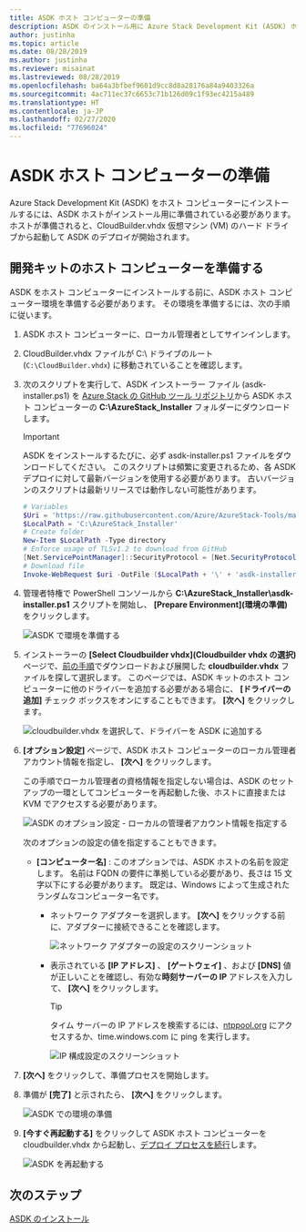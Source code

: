 ```yaml
---
title: ASDK ホスト コンピューターの準備
description: ASDK のインストール用に Azure Stack Development Kit (ASDK) ホスト コンピューターを準備する方法について説明します。
author: justinha
ms.topic: article
ms.date: 08/28/2019
ms.author: justinha
ms.reviewer: misainat
ms.lastreviewed: 08/28/2019
ms.openlocfilehash: ba64a3bfbef9601d9cc8d8a28176a84a9403326a
ms.sourcegitcommit: 4ac711ec37c6653c71b126d09c1f93ec4215a489
ms.translationtype: HT
ms.contentlocale: ja-JP
ms.lasthandoff: 02/27/2020
ms.locfileid: "77696024"
---
```

# <a name="prepare-the-asdk-host-computer"></a>ASDK ホスト コンピューターの準備
Azure Stack Development Kit (ASDK) をホスト コンピューターにインストールするには、ASDK ホストがインストール用に準備されている必要があります。 ホストが準備されると、CloudBuilder.vhdx 仮想マシン (VM) のハード ドライブから起動して ASDK のデプロイが開始されます。

## <a name="prepare-the-development-kit-host-computer"></a>開発キットのホスト コンピューターを準備する
ASDK をホスト コンピューターにインストールする前に、ASDK ホスト コンピューター環境を準備する必要があります。 その環境を準備するには、次の手順に従います。

1. ASDK ホスト コンピューターに、ローカル管理者としてサインインします。
2. CloudBuilder.vhdx ファイルが C:\ ドライブのルート (`C:\CloudBuilder.vhdx`) に移動されていることを確認します。
3. 次のスクリプトを実行して、ASDK インストーラー ファイル (asdk-installer.ps1) を [Azure Stack の GitHub ツール リポジトリ](https://github.com/Azure/AzureStack-Tools)から ASDK ホスト コンピューターの **C:\AzureStack_Installer** フォルダーにダウンロードします。

   > [!IMPORTANT]
   > ASDK をインストールするたびに、必ず asdk-installer.ps1 ファイルをダウンロードしてください。 このスクリプトは頻繁に変更されるため、各 ASDK デプロイに対して最新バージョンを使用する必要があります。 古いバージョンのスクリプトは最新リリースでは動作しない可能性があります。

   ```powershell
   # Variables
   $Uri = 'https://raw.githubusercontent.com/Azure/AzureStack-Tools/master/Deployment/asdk-installer.ps1'
   $LocalPath = 'C:\AzureStack_Installer'
   # Create folder
   New-Item $LocalPath -Type directory
   # Enforce usage of TLSv1.2 to download from GitHub
   [Net.ServicePointManager]::SecurityProtocol = [Net.SecurityProtocolType]::Tls12
   # Download file
   Invoke-WebRequest $uri -OutFile ($LocalPath + '\' + 'asdk-installer.ps1')
   ```

4. 管理者特権で PowerShell コンソールから **C:\AzureStack_Installer\asdk-installer.ps1** スクリプトを開始し、 **[Prepare Environment]\(環境の準備\)** をクリックします。

    ![ASDK で環境を準備する](media/asdk-prepare-host/1.PNG) 

5. インストーラーの **[Select Cloudbuilder vhdx]\(Cloudbuilder vhdx の選択\)** ページで、[前の手順](asdk-download.md)でダウンロードおよび展開した **cloudbuilder.vhdx** ファイルを探して選択します。 このページでは、ASDK キットのホスト コンピューターに他のドライバーを追加する必要がある場合に、 **[ドライバーの追加]** チェック ボックスをオンにすることもできます。 **[次へ]** をクリックします。  

    ![cloudbuilder.vhdx を選択して、ドライバーを ASDK に追加する](media/asdk-prepare-host/2.PNG)

6. **[オプション設定]** ページで、ASDK ホスト コンピューターのローカル管理者アカウント情報を指定し、 **[次へ]** をクリックします。

    この手順でローカル管理者の資格情報を指定しない場合は、ASDK のセットアップの一環としてコンピューターを再起動した後、ホストに直接または KVM でアクセスする必要があります。

   ![ASDK のオプション設定 - ローカルの管理者アカウント情報を指定する](media/asdk-prepare-host/3.PNG)

    次のオプションの設定の値を指定することもできます。
    - **[コンピューター名]** : このオプションでは、ASDK ホストの名前を設定します。 名前は FQDN の要件に準拠している必要があり、長さは 15 文字以下にする必要があります。 既定は、Windows によって生成されたランダムなコンピューター名です。

        - ネットワーク アダプターを選択します。 **[次へ]** をクリックする前に、アダプターに接続できることを確認します。

            ![ネットワーク アダプターの設定のスクリーンショット](media/asdk-prepare-host/step-four-network-adapter.png)

        - 表示されている **[IP アドレス]** 、 **[ゲートウェイ]** 、および **[DNS]** 値が正しいことを確認し、有効な**時刻サーバーの IP** アドレスを入力して、 **[次へ]** をクリックします。

            >[!TIP]
            >タイム サーバーの IP アドレスを検索するには、[ntppool.org](https://www.ntppool.org/) にアクセスするか、time.windows.com に ping を実行します。 

            ![IP 構成設定のスクリーンショット](media/asdk-prepare-host/step-five-host-ip-config.png)

7. **[次へ]** をクリックして、準備プロセスを開始します。
8. 準備が **[完了]** と示されたら、 **[次へ]** をクリックします。

    ![ASDK での環境の準備](media/asdk-prepare-host/4.PNG)

9. **[今すぐ再起動する]** をクリックして ASDK ホスト コンピューターを cloudbuilder.vhdx から起動し、[デプロイ プロセスを続行](asdk-install.md)します。

    ![ASDK を再起動する](media/asdk-prepare-host/5.PNG)


## <a name="next-steps"></a>次のステップ
[ASDK のインストール](asdk-install.md)
